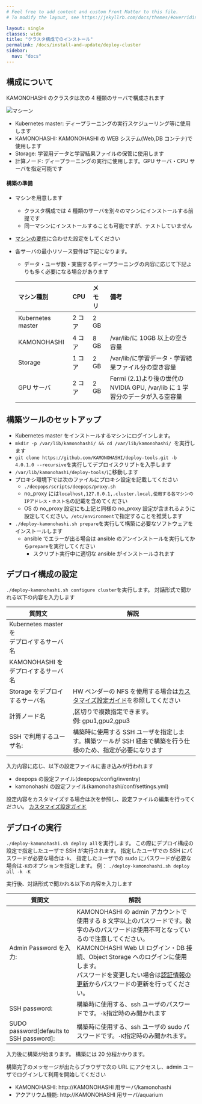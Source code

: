 ```yaml
---
# Feel free to add content and custom Front Matter to this file.
# To modify the layout, see https://jekyllrb.com/docs/themes/#overriding-theme-defaults

layout: single
classes: wide
title: "クラスタ構成でのインストール"
permalink: /docs/install-and-update/deploy-cluster
sidebar:
  nav: "docs"
---
```


## 構成について

KAMONOHASHI のクラスタは次の 4 種類のサーバで構成されます

![マシーン](/assets/images/basic-cluster-machenes.png)

- Kubernetes master: ディープラーニングの実行スケジューリング等に使用します
- KAMONOHASHI: KAMONOHASHI の WEB システム(Web,DB コンテナ)で使用します
- Storage: 学習用データと学習結果ファイルの保管に使用します
- 計算ノード: ディープラーニングの実行に使用します。GPU サーバ・CPU サーバを指定可能です

#### 構築の準備

- マシンを用意します
  - クラスタ構成では 4 種類のサーバを別々のマシンにインストールする前提です
  - 同一マシンにインストールすることも可能ですが、テストしていません
- [マシンの要件](/docs/install-and-update/prerequisite)に合わせた設定をしてください
- 各サーバの最小リソース要件は下記になります。

  - データ・ユーザ数・実施するディープラーニングの内容に応じて下記よりも多く必要になる場合があります

  | マシン種別        | CPU    | メモリ | 備考                                                                           |
  | :---------------- | :----- | :----- | :----------------------------------------------------------------------------- |
  | Kubernetes master | 2 コア | 2 GB   |                                                                                |
  | KAMONOHASHI       | 4 コア | 8 GB   | /var/lib/に 10GB 以上の空き容量                                                |
  | Storage           | 1 コア | 2 GB   | /var/lib/に学習データ・学習結果ファイル分の空き容量                            |
  | GPU サーバ        | 2 コア | 2 GB   | Fermi (2.1)より後の世代の NVIDIA GPU, /var/lib に 1 学習分のデータが入る空容量 |

## 構築ツールのセットアップ

- Kubernetes master をインストールするマシンにログインします。
- `mkdir -p /var/lib/kamonohashi/ && cd /var/lib/kamonohashi/ `を実行します
- `git clone https://github.com/KAMONOHASHI/deploy-tools.git -b 4.0.1.0 --recursive`を実行してデプロイスクリプトを入手します
- `/var/lib/kamonohashi/deploy-tools/`に移動します
- プロキシ環境下では次のファイルにプロキシ設定を記載してください
  - `./deepops/scripts/deepops/proxy.sh`
  - no_proxy には`localhost,127.0.0.1,.cluster.local,使用する各マシンのIPアドレス・ホスト名`の記載を含めてください
  - OS の no_proxy 設定にも上記と同様の no_proxy 設定が含まれるように設定してください。`/etc/environment`で指定することを推奨します
- `./deploy-kamonohashi.sh prepare`を実行して構築に必要なソフトウェアをインストールします
  - ansible でエラーが出る場合は ansible のアンインストールを実行してから`prepare`を実行してください
    - スクリプト実行中に適切な ansible がインストールされます

## デプロイ構成の設定

`./deploy-kamonohashi.sh configure cluster`を実行します。
対話形式で聞かれる以下の内容を入力します

| 質問文                                       | 解説                                                                                                                |
| -------------------------------------------- | ------------------------------------------------------------------------------------------------------------------- |
| Kubernetes master を<br>デプロイするサーバ名 |                                                                                                                     |
| KAMONOHASHI を<br>デプロイするサーバ名       |                                                                                                                     |
| Storage をデプロイするサーバ名               | HW ベンダーの NFS を使用する場合は[カスタマイズ設定ガイド](/docs/install-and-update/customize-4x)を参照してください |
| 計算ノード名                                 | ,区切りで複数指定できます。<br>例: gpu1,gpu2,gpu3                                                                   |
| SSH で利用するユーザ名:                      | 構築時に使用する SSH ユーザを指定します。構築ツールが SSH 経由で構築を行う仕様のため、指定が必要になります          |

入力内容に応じ、以下の設定ファイルに書き込みが行われます

- deepops の設定ファイル(deepops/config/inventry)
- kamonohashi の設定ファイル(kamonohashi/conf/settings.yml)

設定内容をカスタマイズする場合は次を参照し、設定ファイルの編集を行ってください。
[カスタマイズ設定ガイド](/docs/install-and-update/customize-4x)

## デプロイの実行

`./deploy-kamonohashi.sh deploy all`を実行します。
この際にデプロイ構成の設定で指定したユーザで SSH が実行されます。
指定したユーザでの SSH にパスワードが必要な場合は`-k`、
指定したユーザでの sudo にパスワードが必要な場合は`-K`のオプションを指定します。
例： `./deploy-kamonohashi.sh deploy all -k -K`

実行後、対話形式で聞かれる以下の内容を入力します

| 質問文                                   | 解説                                                                                                                                                                                                                                                                                                                                            |
| ---------------------------------------- | ----------------------------------------------------------------------------------------------------------------------------------------------------------------------------------------------------------------------------------------------------------------------------------------------------------------------------------------------- |
| Admin Password を入力:                   | KAMONOHASHI の admin アカウントで使用する 8 文字以上のパスワードです。数字のみのパスワードは使用不可となっているので注意してください。KAMONOHASHI Web UI ログイン・DB 接続、Object Storage へのログインに使用します。<br>パスワードを変更したい場合は[認証情報の更新](/docs/how-to/infra/#認証情報の更新)からパスワードの更新を行ってください。 |
| SSH password:                            | 構築時に使用する、ssh ユーザのパスワードです。`-k`指定時のみ聞かれます                                                                                                                                                                                                                                                                          |
| SUDO password[defaults to SSH password]: | 構築時に使用する、ssh ユーザの sudo パスワードです。`-K`指定時のみ聞かれます。                                                                                                                                                                                                                                                                  |

入力後に構築が始まります。
構築には 20 分程かかります。

構築完了のメッセージが出たらブラウザで次の URL にアクセスし、admin ユーザでログインして利用を開始してください

- KAMONOHASHI: http://KAMONOHASHI 用サーバ/kamonohashi
- アクアリウム機能: http://KAMONOHASHI 用サーバ/aquarium
